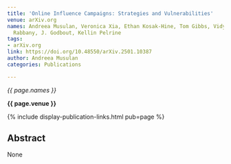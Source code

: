 ```yaml
---
title: 'Online Influence Campaigns: Strategies and Vulnerabilities'
venue: arXiv.org
names: Andreea Musulan, Veronica Xia, Ethan Kosak-Hine, Tom Gibbs, Vidya Sujaya, Reihaneh
  Rabbany, J. Godbout, Kellin Pelrine
tags:
- arXiv.org
link: https://doi.org/10.48550/arXiv.2501.10387
author: Andreea Musulan
categories: Publications

---
```


*{{ page.names }}*

**{{ page.venue }}**

{% include display-publication-links.html pub=page %}

## Abstract

None
